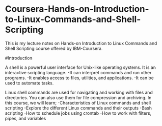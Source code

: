 # Coursera-Hands-on-Introduction-to-Linux-Commands-and-Shell-Scripting

This is my lecture notes on Hands-on Introduction to Linux Commands and Shell Scripting course offered by IBM-Coursera.

#Introduction

A shell is a powerful user interface for Unix-like operating systems. It is an interactive scripting language.
-It can interpret commands and run other programs. 
-It enables access to files, utilities, and applications. 
-It can be used to automate tasks.

Linux shell commands are used for navigating and working with files and directories. You can also use them for file compression and archiving. In this course, we will learn;
-Characteristics of Linux commands and shell scripting
-Explore the different Linux commands and their outputs
-Bash scripting
-How to schedule jobs using crontab
-How to work with filters, pipes, and variables
